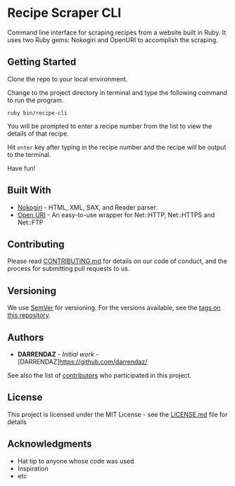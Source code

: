 # Recipe Scraper CLI

Command line interface for scraping recipes from a website built in Ruby. It uses two Ruby gems: Nokogiri and OpenURI to accomplish the scraping.

## Getting Started

Clone the repo to your local environment.

Change to the project directory in terminal and type the following command to run the program.

```
ruby bin/recipe-cli
```

You will be prompted to enter a recipe number from the list to view the details of that recipe.

Hit `enter` key after typing in the recipe number and the recipe will be output to the terminal.

Have fun!

## Built With

- [Nokogiri](https://nokogiri.org/) - HTML, XML, SAX, and Reader parser.
- [Open URI](https://ruby-doc.org/stdlib-2.1.0/libdoc/open-uri/rdoc/OpenURI.html) - An easy-to-use wrapper for Net::HTTP, Net::HTTPS and Net::FTP

## Contributing

Please read [CONTRIBUTING.md](https://gist.github.com/PurpleBooth/b24679402957c63ec426) for details on our code of conduct, and the process for submitting pull requests to us.

## Versioning

We use [SemVer](http://semver.org/) for versioning. For the versions available, see the [tags on this repository](https://github.com/your/project/tags).

## Authors

- **DARRENDAZ** - _Initial work_ - [DARRENDAZ]https://github.com/darrendaz/

See also the list of [contributors](https://github.com/your/project/contributors) who participated in this project.

## License

This project is licensed under the MIT License - see the [LICENSE.md](LICENSE.md) file for details

## Acknowledgments

- Hat tip to anyone whose code was used
- Inspiration
- etc
